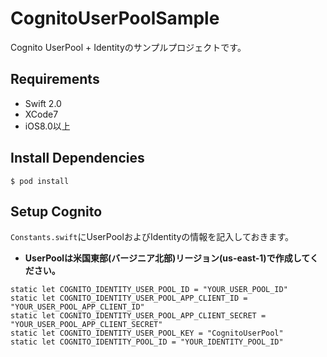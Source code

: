 # CognitoUserPoolSample
Cognito UserPool + Identityのサンプルプロジェクトです。

## Requirements
* Swift 2.0
* XCode7
* iOS8.0以上

## Install Dependencies
```
$ pod install
```

## Setup Cognito
`Constants.swift`にUserPoolおよびIdentityの情報を記入しておきます。

* **UserPoolは米国東部(バージニア北部)リージョン(us-east-1)で作成してください。**

```
static let COGNITO_IDENTITY_USER_POOL_ID = "YOUR_USER_POOL_ID"
static let COGNITO_IDENTITY_USER_POOL_APP_CLIENT_ID = "YOUR_USER_POOL_APP_CLIENT_ID"
static let COGNITO_IDENTITY_USER_POOL_APP_CLIENT_SECRET = "YOUR_USER_POOL_APP_CLIENT_SECRET"
static let COGNITO_IDENTITY_USER_POOL_KEY = "CognitoUserPool"
static let COGNITO_IDENTITY_POOL_ID = "YOUR_IDENTITY_POOL_ID"
```
